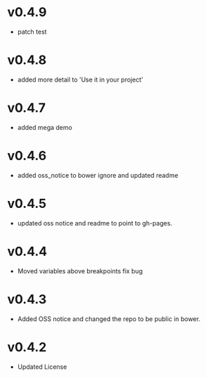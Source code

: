 
v0.4.9
==================
* patch test

v0.4.8
==============================
* added more detail to 'Use it in your project'

v0.4.7
==============================
* added mega demo

v0.4.6
==============================
* added oss_notice to bower ignore and updated readme

v0.4.5
==============================
* updated oss notice and readme to point to gh-pages.

v0.4.4
==============================
* Moved variables above breakpoints fix bug

v0.4.3
==============================
* Added OSS notice and changed the repo to be public in bower.

v0.4.2
====================
* Updated License
